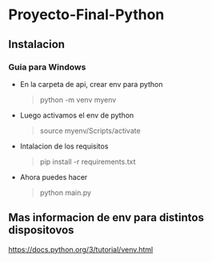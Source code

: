 # Proyecto-Final-Python

## Instalacion
### Guia para Windows
- En la carpeta de api, crear env para python
    > python -m venv myenv
- Luego activamos el env de python
    >source myenv/Scripts/activate
- Intalacion de los requisitos
    > pip install -r requirements.txt
- Ahora puedes hacer
    > python main.py

## Mas informacion de env para distintos dispositovos
https://docs.python.org/3/tutorial/venv.html